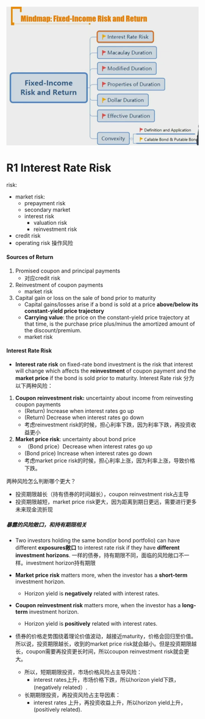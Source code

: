 ![image-20230615211544434](./image-20230615211544434.png)

# R1 Interest Rate Risk

risk:

- market risk: 
  - prepayment risk
  - secondary market
  - interest risk
    - valuation risk
    - reinvestment risk
- credit risk
- operating risk 操作风险

#### Sources of Return

1. Promised coupon and principal payments
   - 对应credit risk
2. Reinvestment of coupon payments
   - market risk
3. Capital gain or loss on the sale of bond prior to maturity
   - Capital gains/losses arise if a bond is sold at a price **above/below its constant-yield price trajectory**
   - **Carrying value**: the price on the constant-yield price trajectory at that time, is the purchase price plus/minus the amortized amount of the discount/premium.
   - market risk

#### Interest Rate Risk

- **Interest rate risk** on fixed-rate bond investment is the risk that interest will change which affects the **reinvestment** of coupon payment and the **market price** if the bond is sold prior to maturity. Interest Rate risk 分为以下两种风险：

1. **Coupon reinvestment risk:** uncertainty about income from reinvesting coupon payments
   - (Return) Increase when interest rates go up
   - (Return) Decrease when interest rates go down
   - 考虑reinvestment risk的时候，担心利率下跌，因为利率下跌，再投资收益更小
2. **Market price risk**: uncertainty about bond price
   - （Bond price）Decrease when interest rates go up
   - (Bond price) Increase when interest rates go down
   - 考虑market price risk的时候，担心利率上涨，因为利率上涨，导致价格下跌。

两种风险怎么判断哪个更大？

- 投资期限越长（持有债券的时间越长），coupon reinvestment risk占主导
- 投资期限越短，market price risk更大，因为距离到期日更远，需要进行更多未来现金流折现

##### **暴露的风险敞口，和持有期限相关**

- Two investors holding the same bond(or bond portfolio) can have different **exposures敞口** to interest rate risk if they have **different investment horizons**. 一样的债券，持有期限不同，面临的风险敞口不一样。investment horizon持有期限
- **Market price risk** matters more, when the investor has a **short-term** investment horizon.
  - Horizon yield is **negatively** related with interest rates.
- **Coupon reinvestment risk** matters more, when the investor has a **long-term** investment horizon.
  - Horizon yield is **positively** related with interest rates.

- 债券的价格走势围绕着理论价值波动，越接近maturity，价格会回归至价值。所以说，投资期限越长，收到的market price risk就会越小。但是投资期限越长，coupon需要再投资更长时间，所以coupon reinvestment risk就会更大。
  - 所以，短期期限投资，市场价格风险占主导风险：
    - interest rates上升，市场价格下跌，所以horizon yield下跌，(negatively related）.
  - 长期期限投资，再投资风险占主导因素：
    - interest rates 上升，再投资收益上升，所以horizon yield上升，(positively related).





































